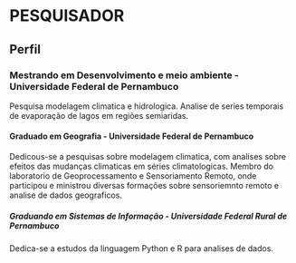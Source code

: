# PESQUISADOR 

## Perfil

### **Mestrando em Desenvolvimento e meio ambiente - Universidade Federal de Pernambuco**
Pesquisa modelagem climatica e hidrologica.
Analise de series temporais de evaporação de lagos em regiões semiaridas.
#### **Graduado em Geografia - Universidade Federal de Pernambuco**
Dedicous-se a pesquisas sobre modelagem climatica, com analises sobre efeitos 
das mudanças climaticas em séries climatologicas.
Membro do laboratorio de Geoprocessamento e Sensoriamento Remoto, onde participou e ministrou 
diversas formações sobre sensoriemnto remoto e analise de dados geograficos.
##### **Graduando em Sistemas de Informação - Universidade Federal Rural de Pernambuco**
Dedica-se a estudos da linguagem Python e R para analises de dados.
